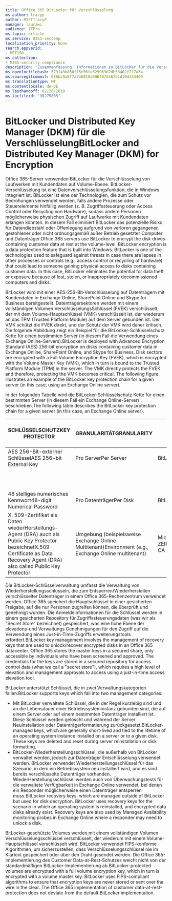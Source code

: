 ```yaml
---
title: Office 365 BitLocker für Verschlüsselung
ms.author: tracyp
author: MSFTTracyP
manager: laurawi
audience: ITPro
ms.topic: article
ms.service: O365-seccomp
localization_priority: None
search.appverid:
- MET150
ms.collection:
- M365-security-compliance
description: 'Zusammenfassung: Informationen zu BitLocker für die Verschlüsselung in der Cloud.'
ms.openlocfilehash: 573f43b850f15e56fa529963d2db53402f717a34
ms.sourcegitcommit: 686bc9a8f7a7b6810a096f07d36751d10d334409
ms.translationtype: MT
ms.contentlocale: de-DE
ms.lasthandoff: 02/26/2019
ms.locfileid: "30275865"
---
```

# <a name="bitlocker-and-distributed-key-manager-dkm-for-encryption"></a><span data-ttu-id="4ae98-103">BitLocker und Distributed Key Manager (DKM) für die Verschlüsselung</span><span class="sxs-lookup"><span data-stu-id="4ae98-103">BitLocker and Distributed Key Manager (DKM) for Encryption</span></span>
<span data-ttu-id="4ae98-p101">Office 365-Server verwenden BitLocker für die Verschlüsselung von Laufwerken mit Kundendaten auf Volume-Ebene. BitLocker-Verschlüsselung ist eine Datenverschlüsselungsfunktion, die in Windows integriert ist. BitLocker ist eine der Technologien, die zum Schutz vor Bedrohungen verwendet werden, falls andere Prozesse oder Steuerelemente hinfällig werden (z. B. Zugriffssteuerung oder Access Control oder Recycling von Hardware), sodass andere Personen möglicherweise physischen Zugriff auf Laufwerke mit Kundendaten erlangen könnten. In diesem Fall eliminiert BitLocker das potenzielle Risiko für Datendiebstahl oder Offenlegung aufgrund von verloren gegangener, gestohlener oder nicht ordnungsgemäß außer Betrieb gesetzter Computer und Datenträger.</span><span class="sxs-lookup"><span data-stu-id="4ae98-p101">Office 365 servers use BitLocker to encrypt the disk drives containing customer data at rest at the volume-level. BitLocker encryption is a data protection feature that is built into Windows. BitLocker is one of the technologies used to safeguard against threats in case there are lapses in other processes or controls (e.g., access control or recycling of hardware) that could lead to someone gaining physical access to disks containing customer data. In this case, BitLocker eliminates the potential for data theft or exposure because of lost, stolen, or inappropriately decommissioned computers and disks.</span></span>

<span data-ttu-id="4ae98-p102">BitLocker wird mit einer AES-256-Bit-Verschlüsselung auf Datenträgern mit Kundendaten in Exchange Online, SharePoint Online und Skype for Business bereitgestellt. Datenträgersektoren werden mit einem vollständigen Volumen VerschlüsselungsSchlüssel (FVEK) verschlüsselt, der mit dem Volume-Hauptschlüssel (VMK) verschlüsselt ist, der wiederum an das TPM (Trusted Platform Module) auf dem Server gebunden ist. Der VMK schützt die FVEK direkt, und der Schutz der VMK wird daher kritisch. Die folgende Abbildung zeigt ein Beispiel für die BitLocker-Schlüsselschutz Kette für einen bestimmten Server (in diesem Fall die Verwendung eines Exchange Online-Servers).</span><span class="sxs-lookup"><span data-stu-id="4ae98-p102">BitLocker is deployed with Advanced Encryption Standard (AES) 256-bit encryption on disks containing customer data in Exchange Online, SharePoint Online, and Skype for Business. Disk sectors are encrypted with a Full Volume Encryption Key (FVEK), which is encrypted with the Volume Master Key (VMK), which in turn is bound to the Trusted Platform Module (TPM) in the server. The VMK directly protects the FVEK and therefore, protecting the VMK becomes critical. The following figure illustrates an example of the BitLocker key protection chain for a given server (in this case, using an Exchange Online server).</span></span>

<span data-ttu-id="4ae98-112">In der folgenden Tabelle wird die BitLocker-Schlüsselschutz Kette für einen bestimmten Server (in diesem Fall ein Exchange Online-Server) beschrieben.</span><span class="sxs-lookup"><span data-stu-id="4ae98-112">The following table describes the BitLocker key protection chain for a given server (in this case, an Exchange Online server).</span></span>

| <span data-ttu-id="4ae98-113">SCHLÜSSELSCHUTZ</span><span class="sxs-lookup"><span data-stu-id="4ae98-113">KEY PROTECTOR</span></span> | <span data-ttu-id="4ae98-114">GRANULARITÄT</span><span class="sxs-lookup"><span data-stu-id="4ae98-114">GRANULARITY</span></span> | <span data-ttu-id="4ae98-115">WIE GENERIERT?</span><span class="sxs-lookup"><span data-stu-id="4ae98-115">HOW GENERATED?</span></span> | <span data-ttu-id="4ae98-116">WO WIRD ES GESPEICHERT?</span><span class="sxs-lookup"><span data-stu-id="4ae98-116">WHERE IS IT STORED?</span></span> | <span data-ttu-id="4ae98-117">Schutz</span><span class="sxs-lookup"><span data-stu-id="4ae98-117">PROTECTION</span></span> |
|--------------------------------------------------------------------------------|-------------------------------------------------|----------------|-------------------------|--------------------------------------------------------------------------------------------------|
| <span data-ttu-id="4ae98-118">AES 256-Bit-externer Schlüssel</span><span class="sxs-lookup"><span data-stu-id="4ae98-118">AES 256-bit External Key</span></span> | <span data-ttu-id="4ae98-119">Pro Server</span><span class="sxs-lookup"><span data-stu-id="4ae98-119">Per Server</span></span> | <span data-ttu-id="4ae98-120">BitLocker-APIs</span><span class="sxs-lookup"><span data-stu-id="4ae98-120">BitLocker APIs</span></span> | <span data-ttu-id="4ae98-121">TPM oder Secret Safe</span><span class="sxs-lookup"><span data-stu-id="4ae98-121">TPM or Secret Safe</span></span> | <span data-ttu-id="4ae98-122">Lockbox/Zugriffssteuerung</span><span class="sxs-lookup"><span data-stu-id="4ae98-122">Lockbox / Access Control</span></span> |
|  |  |  | <span data-ttu-id="4ae98-123">Post Fach Server Registrierung</span><span class="sxs-lookup"><span data-stu-id="4ae98-123">Mailbox Server Registry</span></span> | <span data-ttu-id="4ae98-124">TPM verschlüsselt</span><span class="sxs-lookup"><span data-stu-id="4ae98-124">TPM encrypted</span></span> |
| <span data-ttu-id="4ae98-125">48 stelliges numerisches Kennwort</span><span class="sxs-lookup"><span data-stu-id="4ae98-125">48-digit Numerical Password</span></span> | <span data-ttu-id="4ae98-126">Pro Datenträger</span><span class="sxs-lookup"><span data-stu-id="4ae98-126">Per Disk</span></span> | <span data-ttu-id="4ae98-127">BitLocker-APIs</span><span class="sxs-lookup"><span data-stu-id="4ae98-127">BitLocker APIs</span></span> | <span data-ttu-id="4ae98-128">Active Directory</span><span class="sxs-lookup"><span data-stu-id="4ae98-128">Active Directory</span></span> | <span data-ttu-id="4ae98-129">Lockbox/Zugriffssteuerung</span><span class="sxs-lookup"><span data-stu-id="4ae98-129">Lockbox / Access Control</span></span> |
| <span data-ttu-id="4ae98-130">X. 509-Zertifikat als Daten wiederHerstellungs-Agent (DRA) auch als Public Key Protector bezeichnet</span><span class="sxs-lookup"><span data-stu-id="4ae98-130">X.509 Certificate as Data Recovery Agent (DRA) also called Public Key Protector</span></span> | <span data-ttu-id="4ae98-131">Umgebung (beispielsweise Exchange Online Multitenant)</span><span class="sxs-lookup"><span data-stu-id="4ae98-131">Environment (e.g., Exchange Online multitenant)</span></span> | <span data-ttu-id="4ae98-132">Microsoft-ZERTIFIZIERUNGsSTELLE</span><span class="sxs-lookup"><span data-stu-id="4ae98-132">Microsoft CA</span></span> | <span data-ttu-id="4ae98-133">Buildsystem</span><span class="sxs-lookup"><span data-stu-id="4ae98-133">Build System</span></span> | <span data-ttu-id="4ae98-p103">Kein Benutzer hat das vollständige Kennwort für den privaten Schlüssel. Das Kennwort ist unter physischer Schutz.</span><span class="sxs-lookup"><span data-stu-id="4ae98-p103">No one user has the full password to the private key. The password is under physical protection.</span></span> |


<span data-ttu-id="4ae98-p104">Die BitLocker-Schlüsselverwaltung umfasst die Verwaltung von Wiederherstellungsschlüsseln, die zum Entsperren/Wiederherstellen verschlüsselter Datenträger in einem Office 365-Rechenzentrum verwendet werden. Office 365 speichert die Hauptschlüssel in einer gesicherten Freigabe, auf die nur Personen zugreifen können, die überprüft und genehmigt wurden. Die Anmeldeinformationen für die Schlüssel werden in einem gesicherten Repository für Zugriffssteuerungsdaten (was wir als "Secret Store" bezeichnet) gespeichert, was eine hohe Ebene der elevations-und Verwaltungs Genehmigungen für den Zugriff auf die Verwendung eines Just-in-Time-Zugriffs erweiterungstools erfordert.</span><span class="sxs-lookup"><span data-stu-id="4ae98-p104">BitLocker key management involves the management of recovery keys that are used to unlock/recover encrypted disks in an Office 365 datacenter. Office 365 stores the master keys in a secured share, only accessible by individuals who have been screened and approved. The credentials for the keys are stored in a secured repository for access control data (what we call a "secret store"), which requires a high level of elevation and management approvals to access using a just-in-time access elevation tool.</span></span>

<span data-ttu-id="4ae98-139">BitLocker unterstützt Schlüssel, die in zwei Verwaltungskategorien fallen:</span><span class="sxs-lookup"><span data-stu-id="4ae98-139">BitLocker supports keys which fall into two management categories:</span></span>
- <span data-ttu-id="4ae98-p105">Mit BitLocker verwaltete Schlüssel, die in der Regel kurzlebig sind und an die Lebensdauer einer Betriebssysteminstanz gebunden sind, die auf einem Server oder auf einem bestimmten Datenträger installiert ist. Diese Schlüssel werden gelöscht und während der Server Neuinstallation oder Datenträgerformatierung zurückgesetzt.</span><span class="sxs-lookup"><span data-stu-id="4ae98-p105">BitLocker-managed keys, which are generally short-lived and tied to the lifetime of an operating system instance installed on a server or to a given disk. These keys are deleted and reset during server reinstallation or disk formatting.</span></span>
- <span data-ttu-id="4ae98-p106">BitLocker-Wiederherstellungsschlüssel, die außerhalb von BitLocker verwaltet werden, jedoch zur Datenträger Entschlüsselung verwendet werden. BitLocker verwendet Wiederherstellungsschlüssel für das Szenario, in dem ein Betriebssystem neu installiert wird, und es sind bereits verschlüsselte Datenträger vorhanden. WiederHerstellungsschlüssel werden auch von Überwachungstests für die verwaltete Verfügbarkeit in Exchange Online verwendet, bei denen ein Responder möglicherweise einen Datenträger entsperren muss.</span><span class="sxs-lookup"><span data-stu-id="4ae98-p106">BitLocker recovery keys, which are managed outside of BitLocker but used for disk decryption. BitLocker uses recovery keys for the scenario in which an operating system is reinstalled, and encrypted data disks already exist. Recovery keys are also used by Managed Availability monitoring probes in Exchange Online where a responder may need to unlock a disk.</span></span>

<span data-ttu-id="4ae98-p107">BitLocker-geschützte Volumes werden mit einem vollständigen Volumen Verschlüsselungsschlüssel verschlüsselt, der wiederum mit einem Volume-Hauptschlüssel verschlüsselt wird. BitLocker verwendet FIPS-konforme Algorithmen, um sicherzustellen, dass Verschlüsselungsschlüssel nie im Klartext gespeichert oder über den Draht gesendet werden. Die Office 365-Implementierung des Customer Data-at-Rest-Schutzes weicht nicht von der standardmäßigen BitLocker-Implementierung ab.</span><span class="sxs-lookup"><span data-stu-id="4ae98-p107">BitLocker-protected volumes are encrypted with a full volume encryption key, which in turn is encrypted with a volume master key. BitLocker uses FIPS-compliant algorithms to ensure that encryption keys are never stored or sent over the wire in the clear. The Office 365 implementation of customer data-at-rest-protection does not deviate from the default BitLocker implementation.</span></span>